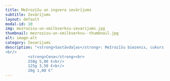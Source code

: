 ```yaml
---
title: Mežrozīšu un ingvera ievārījums
subtitle: Ievārījums
layout: default
modal-id: 10
img: mezrozisu-un-smilkserksu-ievarijums.jpg
thumbnail: mezrozisu-un-smilkserksu--thumbnail.jpg
alt: image-alt
category: Ievarijums
description: "<strong>Sastāvdaļas</strong>: Mežrozīšu biezenis, cukurs, citrona sula, rīvēts ingvers.<br/>
<br/>
          <strong>Cena</strong><br>
          250g 5,00 €<br/>
          125g 3,50 €<br/>
          20g 1,00 €"
---
```

